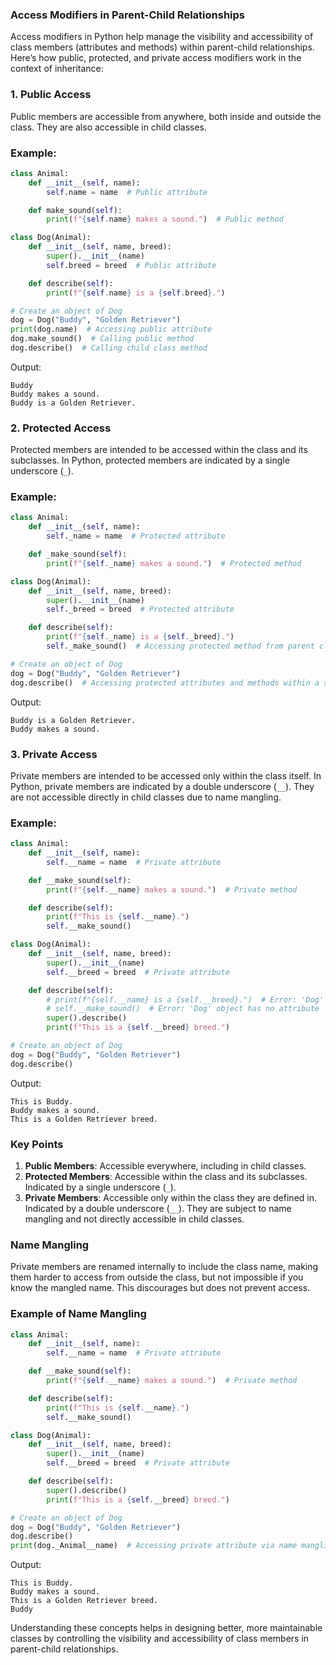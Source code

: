 ### Access Modifiers in Parent-Child Relationships

Access modifiers in Python help manage the visibility and accessibility of class members (attributes and methods) within parent-child relationships. Here’s how public, protected, and private access modifiers work in the context of inheritance:

### 1. Public Access

Public members are accessible from anywhere, both inside and outside the class. They are also accessible in child classes.

### Example:

```python
class Animal:
    def __init__(self, name):
        self.name = name  # Public attribute

    def make_sound(self):
        print(f"{self.name} makes a sound.")  # Public method

class Dog(Animal):
    def __init__(self, name, breed):
        super().__init__(name)
        self.breed = breed  # Public attribute

    def describe(self):
        print(f"{self.name} is a {self.breed}.")

# Create an object of Dog
dog = Dog("Buddy", "Golden Retriever")
print(dog.name)  # Accessing public attribute
dog.make_sound()  # Calling public method
dog.describe()  # Calling child class method
```

Output:
```
Buddy
Buddy makes a sound.
Buddy is a Golden Retriever.
```

### 2. Protected Access

Protected members are intended to be accessed within the class and its subclasses. In Python, protected members are indicated by a single underscore (`_`).

### Example:

```python
class Animal:
    def __init__(self, name):
        self._name = name  # Protected attribute

    def _make_sound(self):
        print(f"{self._name} makes a sound.")  # Protected method

class Dog(Animal):
    def __init__(self, name, breed):
        super().__init__(name)
        self._breed = breed  # Protected attribute

    def describe(self):
        print(f"{self._name} is a {self._breed}.")
        self._make_sound()  # Accessing protected method from parent class

# Create an object of Dog
dog = Dog("Buddy", "Golden Retriever")
dog.describe()  # Accessing protected attributes and methods within a subclass
```

Output:
```
Buddy is a Golden Retriever.
Buddy makes a sound.
```

### 3. Private Access

Private members are intended to be accessed only within the class itself. In Python, private members are indicated by a double underscore (`__`). They are not accessible directly in child classes due to name mangling.

### Example:

```python
class Animal:
    def __init__(self, name):
        self.__name = name  # Private attribute

    def __make_sound(self):
        print(f"{self.__name} makes a sound.")  # Private method

    def describe(self):
        print(f"This is {self.__name}.")
        self.__make_sound()

class Dog(Animal):
    def __init__(self, name, breed):
        super().__init__(name)
        self.__breed = breed  # Private attribute

    def describe(self):
        # print(f"{self.__name} is a {self.__breed}.")  # Error: 'Dog' object has no attribute '__name'
        # self.__make_sound()  # Error: 'Dog' object has no attribute '__make_sound'
        super().describe()
        print(f"This is a {self.__breed} breed.")

# Create an object of Dog
dog = Dog("Buddy", "Golden Retriever")
dog.describe()
```

Output:
```
This is Buddy.
Buddy makes a sound.
This is a Golden Retriever breed.
```

### Key Points

1. **Public Members**: Accessible everywhere, including in child classes.
2. **Protected Members**: Accessible within the class and its subclasses. Indicated by a single underscore (`_`).
3. **Private Members**: Accessible only within the class they are defined in. Indicated by a double underscore (`__`). They are subject to name mangling and not directly accessible in child classes.

### Name Mangling

Private members are renamed internally to include the class name, making them harder to access from outside the class, but not impossible if you know the mangled name. This discourages but does not prevent access.

### Example of Name Mangling

```python
class Animal:
    def __init__(self, name):
        self.__name = name  # Private attribute

    def __make_sound(self):
        print(f"{self.__name} makes a sound.")  # Private method

    def describe(self):
        print(f"This is {self.__name}.")
        self.__make_sound()

class Dog(Animal):
    def __init__(self, name, breed):
        super().__init__(name)
        self.__breed = breed  # Private attribute

    def describe(self):
        super().describe()
        print(f"This is a {self.__breed} breed.")

# Create an object of Dog
dog = Dog("Buddy", "Golden Retriever")
dog.describe()
print(dog._Animal__name)  # Accessing private attribute via name mangling (not recommended)
```

Output:
```
This is Buddy.
Buddy makes a sound.
This is a Golden Retriever breed.
Buddy
```

Understanding these concepts helps in designing better, more maintainable classes by controlling the visibility and accessibility of class members in parent-child relationships.
